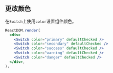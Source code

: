 ## 更改颜色

在`Switch`上使用`color`设置组件颜色。

<!--start-code-->

```jsx
ReactDOM.render(
  <div>
    <Switch color="primary" defaultChecked />
    <Switch color="secondary" defaultChecked />
    <Switch color="success" defaultChecked />
    <Switch color="warning" defaultChecked />
    <Switch color="danger" defaultChecked />
  </div>,
);
```

<!--end-code-->
